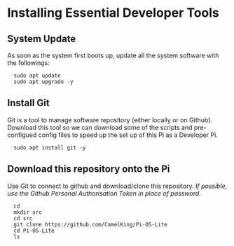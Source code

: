 # Installing Essential Developer Tools

## System Update
As soon as the system first boots up, update all the system software with the followings:
```
  sudo apt update
  sudo apt upgrade -y
```

## Install Git
Git is a tool to manage software repository (either locally or on Github).
Download this tool so we can download some of the scripts and pre-configued config files to speed up the set up of this Pi as a Developer Pi.
```
  sudo apt install git -y
```

## Download this repository onto the Pi
Use Git to connect to github and download/clone this repository.
*If possible, use the Github Personal Authorisation Token in place of password.*
```
  cd
  mkdir src
  cd src
  git clone https://github.com/CamelKing/Pi-OS-Lite
  cd Pi-OS-Lite
  ls
```
